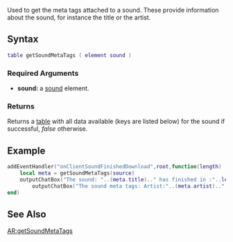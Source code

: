 Used to get the meta tags attached to a sound. These provide information about the sound, for instance the title or the artist.

Syntax
------

``` lua
table getSoundMetaTags ( element sound )
```

### Required Arguments

-   **sound:** a [sound](/docs/sound.md "wikilink") element.

### Returns

Returns a [table](/docs/table.md "wikilink") with all data available (keys are listed below) for the sound if successful, *false* otherwise.

Example
-------

``` lua
addEventHandler("onClientSoundFinishedDownload",root,function(length)
    local meta = getSoundMetaTags(source)
    outputChatBox("The sound: "..(meta.title).." has finished in :"..length.."ms.")
        outputChatBox("The sound meta tags: Artist:"..(meta.artist).." Album:"..(meta.album).." Genre:"..(meta.genre).." Year:"..(meta.year).." Comment:"..(meta.comment).." Track:"..(meta.track).." Composer:"..(meta.composer).." Copyright:"..(meta.copyright).." SubTitle:"..(meta.subtitle).." Album Artist:"..(meta.album_artist)..".")
end)
```

See Also
--------

[AR:getSoundMetaTags](/docs/AR:getSoundMetaTags.md "wikilink")
